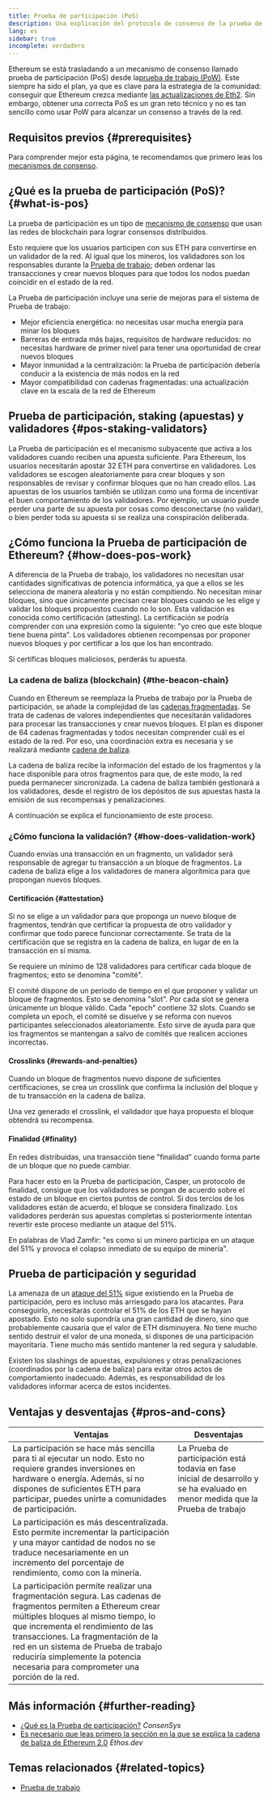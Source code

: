 ```yaml
---
title: Prueba de participación (PoS)
description: Una explicación del protocolo de consenso de la prueba de participación y su papel en Ethereum.
lang: es
sidebar: true
incomplete: verdadero
---
```


Ethereum se está trasladando a un mecanismo de consenso llamado prueba de participación (PoS) desde la[prueba de trabajo (PoW)](/developers/docs/consensus-mechanisms/pow/). Este siempre ha sido el plan, ya que es clave para la estrategia de la comunidad: conseguir que Ethereum crezca mediante [las actualizaciones de Eth2](/eth2/). Sin embargo, obtener una correcta PoS es un gran reto técnico y no es tan sencillo como usar PoW para alcanzar un consenso a través de la red.

## Requisitos previos {#prerequisites}

Para comprender mejor esta página, te recomendamos que primero leas los [mecanismos de consenso](/developers/docs/consensus-mechanisms/).

## ¿Qué es la prueba de participación (PoS)? {#what-is-pos}

La prueba de participación es un tipo de [mecanismo de consenso](/developers/docs/consensus-mechanisms/) que usan las redes de blockchain para lograr consensos distribuidos.

Esto requiere que los usuarios participen con sus ETH para convertirse en un validador de la red. Al igual que los mineros, los validadores son los responsables durante la [Prueba de trabajo](/developers/docs/consensus-mechanisms/pow/); deben ordenar las transacciones y crear nuevos bloques para que todos los nodos puedan coincidir en el estado de la red.

La Prueba de participación incluye una serie de mejoras para el sistema de Prueba de trabajo:

- Mejor eficiencia energética: no necesitas usar mucha energía para minar los bloques
- Barreras de entrada más bajas, requisitos de hardware reducidos: no necesitas hardware de primer nivel para tener una oportunidad de crear nuevos bloques
- Mayor inmunidad a la centralización: la Prueba de participación debería conducir a la existencia de más nodos en la red
- Mayor compatibilidad con cadenas fragmentadas: una actualización clave en la escala de la red de Ethereum

## Prueba de participación, staking (apuestas) y validadores {#pos-staking-validators}

La Prueba de participación es el mecanismo subyacente que activa a los validadores cuando reciben una apuesta suficiente. Para Ethereum, los usuarios necesitarán apostar 32 ETH para convertirse en validadores. Los validadores se escogen aleatoriamente para crear bloques y son responsables de revisar y confirmar bloques que no han creado ellos. Las apuestas de los usuarios también se utilizan como una forma de incentivar el buen comportamiento de los validadores. Por ejemplo, un usuario puede perder una parte de su apuesta por cosas como desconectarse (no validar), o bien perder toda su apuesta si se realiza una conspiración deliberada.

## ¿Cómo funciona la Prueba de participación de Ethereum? {#how-does-pos-work}

A diferencia de la Prueba de trabajo, los validadores no necesitan usar cantidades significativas de potencia informática, ya que a ellos se les selecciona de manera aleatoria y no están compitiendo. No necesitan minar bloques, sino que únicamente precisan crear bloques cuando se les elige y validar los bloques propuestos cuando no lo son. Esta validación es conocida como certificación (attesting). La certificación se podría comprender con una expresión como la siguiente: "yo creo que este bloque tiene buena pinta". Los validadores obtienen recompensas por proponer nuevos bloques y por certificar a los que los han encontrado.

Si certificas bloques maliciosos, perderás tu apuesta.

### La cadena de baliza (blockchain) {#the-beacon-chain}

Cuando en Ethereum se reemplaza la Prueba de trabajo por la Prueba de participación, se añade la complejidad de las [cadenas fragmentadas](/eth2/shard-chains/). Se trata de cadenas de valores independientes que necesitarán validadores para procesar las transacciones y crear nuevos bloques. El plan es disponer de 64 cadenas fragmentadas y todos necesitan comprender cuál es el estado de la red. Por eso, una coordinación extra es necesaria y se realizará mediante [cadena de baliza](/eth2/beacon-chain/).

La cadena de baliza recibe la información del estado de los fragmentos y la hace disponible para otros fragmentos para que, de este modo, la red pueda permanecer sincronizada. La cadena de baliza también gestionará a los validadores, desde el registro de los depósitos de sus apuestas hasta la emisión de sus recompensas y penalizaciones.

A continuación se explica el funcionamiento de este proceso.

### ¿Cómo funciona la validación? {#how-does-validation-work}

Cuando envías una transacción en un fragmento, un validador será responsable de agregar tu transacción a un bloque de fragmentos. La cadena de baliza elige a los validadores de manera algorítmica para que propongan nuevos bloques.

#### Certificación {#attestation}

Si no se elige a un validador para que proponga un nuevo bloque de fragmentos, tendrán que certificar la propuesta de otro validador y confirmar que todo parece funcionar correctamente. Se trata de la certificación que se registra en la cadena de baliza, en lugar de en la transacción en sí misma.

Se requiere un mínimo de 128 validadores para certificar cada bloque de fragmentos; esto se denomina "comité".

El comité dispone de un periodo de tiempo en el que proponer y validar un bloque de fragmentos. Esto se denomina "slot". Por cada slot se genera únicamente un bloque válido. Cada "epoch" contiene 32 slots. Cuando se completa un epoch, el comité se disuelve y se reforma con nuevos participantes seleccionados aleatoriamente. Esto sirve de ayuda para que los fragmentos se mantengan a salvo de comités que realicen acciones incorrectas.

#### Crosslinks {#rewards-and-penalties}

Cuando un bloque de fragmentos nuevo dispone de suficientes certificaciones, se crea un crosslink que confirma la inclusión del bloque y de tu transacción en la cadena de baliza.

Una vez generado el crosslink, el validador que haya propuesto el bloque obtendrá su recompensa.

#### Finalidad {#finality}

En redes distribuidas, una transacción tiene "finalidad" cuando forma parte de un bloque que no puede cambiar.

Para hacer esto en la Prueba de participación, Casper, un protocolo de finalidad, consigue que los validadores se pongan de acuerdo sobre el estado de un bloque en ciertos puntos de control. Si dos tercios de los validadores están de acuerdo, el bloque se considera finalizado. Los validadores perderán sus apuestas completas si posteriormente intentan revertir este proceso mediante un ataque del 51%.

En palabras de Vlad Zamfir: "es como si un minero participa en un ataque del 51% y provoca el colapso inmediato de su equipo de minería".

## Prueba de participación y seguridad

La amenaza de un [ataque del 51%](https://www.investopedia.com/terms/1/51-attack.asp) sigue existiendo en la Prueba de participación, pero es incluso más arriesgado para los atacantes. Para conseguirlo, necesitarás controlar el 51% de los ETH que se hayan apostado. Esto no solo supondría una gran cantidad de dinero, sino que probablemente causaría que el valor de ETH disminuyera. No tiene mucho sentido destruir el valor de una moneda, si dispones de una participación mayoritaria. Tiene mucho más sentido mantener la red segura y saludable.

Existen los slashings de apuestas, expulsiones y otras penalizaciones (coordinados por la cadena de baliza) para evitar otros actos de comportamiento inadecuado. Además, es responsabilidad de los validadores informar acerca de estos incidentes.

## Ventajas y desventajas {#pros-and-cons}

| Ventajas                                                                                                                                                                                                                                                                                                                                                    | Desventajas                                                                                                                     |
| ----------------------------------------------------------------------------------------------------------------------------------------------------------------------------------------------------------------------------------------------------------------------------------------------------------------------------------------------------------- | ------------------------------------------------------------------------------------------------------------------------------- |
| La participación se hace más sencilla para ti al ejecutar un nodo. Esto no requiere grandes inversiones en hardware o energía. Además, si no dispones de suficientes ETH para participar, puedes unirte a comunidades de participación.                                                                                                                     | La Prueba de participación está todavía en fase inicial de desarrollo y se ha evaluado en menor medida que la Prueba de trabajo |
| La participación es más descentralizada. Esto permite incrementar la participación y una mayor cantidad de nodos no se traduce necesariamente en un incremento del porcentaje de rendimiento, como con la minería.                                                                                                                                          |                                                                                                                                 |
| La participación permite realizar una fragmentación segura. Las cadenas de fragmentos permiten a Ethereum crear múltiples bloques al mismo tiempo, lo que incrementa el rendimiento de las transacciones. La fragmentación de la red en un sistema de Prueba de trabajo reduciría simplemente la potencia necesaria para comprometer una porción de la red. |                                                                                                                                 |

## Más información {#further-reading}

- [¿Qué es la Prueba de participación?](https://consensys.net/blog/blockchain-explained/what-is-proof-of-stake/) _ConsenSys_
- [Es necesario que leas primero la sección en la que se explica la cadena de baliza de Ethereum 2.0](https://ethos.dev/beacon-chain/) _Ethos.dev_

## Temas relacionados {#related-topics}

- [Prueba de trabajo](/developers/docs/consensus-mechanisms/pow/)

